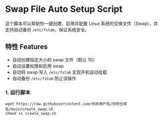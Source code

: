 # Swap File Auto Setup Script

这个脚本可以帮助你一键创建、启用并配置 Linux 系统的交换文件（Swap），并支持自动备份 `/etc/fstab`，保证系统安全。

## 特性 Features

- 自动创建指定大小的 swap 文件（默认 1G）
- 自动设置权限和启用 swap
- 自动将 swap 写入 `/etc/fstab` 实现开机自动挂载
- 自动备份 `/etc/fstab` 防止误操作

### 1. 运行脚本

```
wget https://raw.githubusercontent.com/你的用户名/你的仓库名/main/create_swap.sh
chmod +x create_swap.sh
